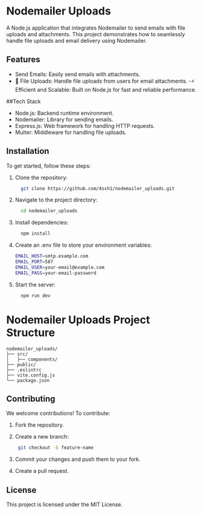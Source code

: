 # Nodemailer Uploads

A Node.js application that integrates Nodemailer to send emails with file uploads and attachments. This project demonstrates how to seamlessly handle file uploads and email delivery using Nodemailer.

## Features
- Send Emails: Easily send emails with attachments.
- 📁 File Uploads: Handle file uploads from users for email attachments.
-⚡ Efficient and Scalable: Built on Node.js for fast and reliable performance.

##Tech Stack
- Node.js: Backend runtime environment.
- Nodemailer: Library for sending emails.
- Express.js: Web framework for handling HTTP requests.
- Multer: Middleware for handling file uploads.

## Installation

To get started, follow these steps:

1. Clone the repository:
   ```bash
     git clone https://github.com/4ssh1/nodemailer_uploads.git
   ```
   
2. Navigate to the project directory:
   ```bash
     cd nodemailer_uploads
   ```

4. Install dependencies:
   ```bash
     npm install
   ```

5. Create an .env file to store your environment variables:
     ```bash
    EMAIL_HOST=smtp.example.com
    EMAIL_PORT=587
    EMAIL_USER=your-email@example.com
    EMAIL_PASS=your-email-password  
    ```

7. Start the server:
   ```bash
     npm run dev
   ```


# Nodemailer Uploads Project Structure

```text
nodemailer_uploads/
├── src/
│   ├── components/      
├── public/             
├── .eslintrc            
├── vite.config.js       
└── package.json        
```



## Contributing
We welcome contributions! To contribute:

1. Fork the repository.
   
2. Create a new branch:
   ```bash
    git checkout -b feature-name
   ```

3. Commit your changes and push them to your fork.
4. Create a pull request.

## License
This project is licensed under the MIT License.



